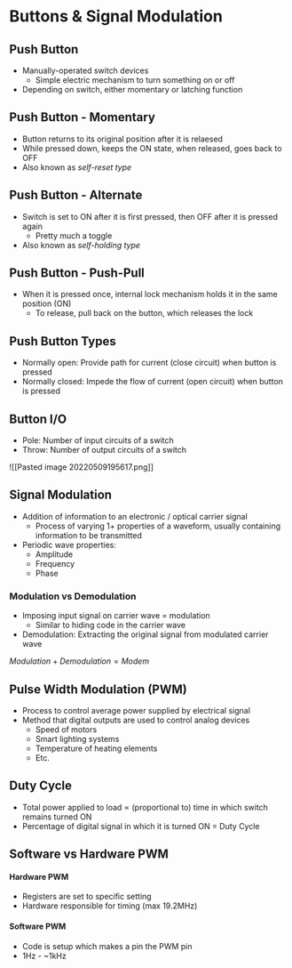 # Buttons & Signal Modulation
## Push Button
- Manually-operated switch devices
	- Simple electric mechanism to turn something on or off
- Depending on switch, either momentary or latching function


## Push Button - Momentary
- Button returns to its original position after it is relaesed
- While pressed down, keeps the ON state, when released, goes back to OFF
- Also known as *self-reset type*

## Push Button - Alternate
- Switch is set to ON after it is first pressed, then OFF after it is pressed again
	- Pretty much a toggle
- Also known as *self-holding type*

## Push Button - Push-Pull
- When it is pressed once, internal lock mechanism holds it in the same position (ON)
	- To release, pull back on the button, which releases the lock

## Push Button Types
- Normally open: Provide path for current (close circuit) when button is pressed
- Normally closed: Impede the flow of current (open circuit) when button is pressed

## Button I/O
- Pole: Number of input circuits of a switch
- Throw: Number of output circuits of a switch

![[Pasted image 20220509195617.png]]

## Signal Modulation
- Addition of information to an electronic / optical carrier signal
	- Process of varying 1+ properties of a waveform, usually containing information to be transmitted
- Periodic wave properties:
	- Amplitude
	- Frequency
	- Phase

### Modulation vs Demodulation
- Imposing input signal on carrier wave = modulation
	- Similar to hiding code in the carrier wave
- Demodulation: Extracting the original signal from modulated carrier wave

$Modulation + Demodulation = Modem$ 

## Pulse Width Modulation (PWM)
- Process to control average power supplied by electrical signal
- Method that digital outputs are used to control analog devices
	- Speed of motors
	- Smart lighting systems
	- Temperature of heating elements
	- Etc.

## Duty Cycle
- Total power applied to load ${\propto}$ (proportional to) time in which switch remains turned ON
- Percentage of digital signal in which it is turned ON = Duty Cycle

## Software vs Hardware PWM
#### Hardware PWM
- Registers are set to specific setting
- Hardware responsible for timing (max 19.2MHz)

#### Software PWM
- Code is setup which makes a pin the PWM pin
- 1Hz - ~1kHz